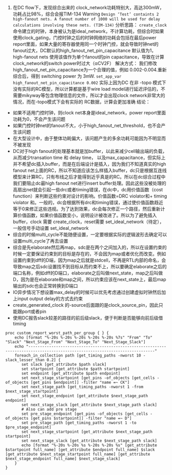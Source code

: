 1. 在DC flow下，发现综合出来的 clock_network功耗特别大，高达300mW，功耗占比98%，综合会报TIM-134 Warning 
`Design ‘Test’ containts 2 high-fanout nets. A fanout number of 1000 will be used for delay calculations involving these nets. (TIM-134)`
分析思路：
`create_clock` 命令建立的时钟，本身被认为是ideal_network，不计算功耗，但综合时如果使用clock_gating，门控时钟之后的时钟网络的功耗会包括在最后power report里面，如果大量的寄存器使用同一个时钟门控，就会导致时钟net的fanout过大，DC默认的high_fanout_net_pin_capacitance 默认值为1，high-fanout nets 使用该值作为单个fanout的pin capacitance，导致在计算clock_network的switch power时过大（αCV2F）
解决方式：
我们修改 high_fanout_net_pin_capacitance为一个合理的值，例如 0.002-0.004.重新综合后，得到 switching power 为 3mW.
`set_app_var high_fanout_net_pin_capacitance 0.002`
实际上因为DC 在非 -topo 模式下没有实际的RC模型，所以计算都是基于wire load model进行延迟评估的，不需要mikyway等包含物理信息的文件，所以才会出现clock network非常大的情况，而在-topo模式下会有实际的 RC数据，计算会更加准确
结论：
* 如果不适用门控时钟，则clock net本身是ideal_network，power report里面功耗为0，不会产生该问题
* 如果门控时钟net的fanout不大，小于high_fanout_net_threshold，也不会产生该问题
* 在大型设计中，由于整体功耗偏大，该问题产生的多余功耗可能因为不明显而不被发现
* DC对于high fanout的处理基本就是加buffer，以此来减少cell输出端的负载，从而减少transation time 和 delay time， 以及max_capacitance，但实际上并不希望dc插入buffer，而是在后端设计是插入，因为我们不知道真实的high fanout net上面的RC，所以不知道应该怎么样插入buffer，dc只是根据互连线模型来计算RC，只有布线之后才能得到近乎真是的RC。所以在dc综合过程中我们要阻止dc最high fanout net进行insert buffer处理。因此这些没被处理的高扇出net就会引起一些drc或者timing错误，在dc中，dc用价值函数（cost function）来判断这些约束对设计的影响。价值函数=DRC violator和+ timing violator 和。一般的，dc会根据所有drc和timing错误，通过使价值函数趋近等于0来修正这些违规。为了达到效果，dc会每次修正一个路径，然后重新计算价值函数，如果价值函数变小，说明设计被改进了。所以为了避免插入buffer，clock 需要 create_clock，reset需要 set_ideal_network（待定），一般信号手动设置 set_ideal_network
* 综合的时候multi_cycle不能随便设置，一定要根据实际的逻辑波形去确定可以设置multi_cycle了再去设置
* 综合是先elaborate然后再map，sdc是在两个之间加入的，所以在设置约束的时候一定要保证约束到的目标是存在的，不会因为map或者优化而改变。例如设置约束到dff的D端，因为map之后就是stdcell，不再是RTL内部的命名，会导致map之后sdc设置找不到目标从而约束不上，所以要确定elaborate之后的端口名称，例如dff的D端口，elaborate之后叫做next_state，map之后叫做D，因为是在elaborate和map之间，所以约束应该在next_state上，最后map输出的sdc也会正常转换到D端口
* IO异步情况下想设置max_delay的时候可以优先考虑通过创建虚拟时钟然后加上input output delay的方式去约束
* create_generated_clock 的-source后面跟的是clock_source_pin，因此只能跟port或者pin
* 使用DC报告slack较差的路径的前后级slack，便于判断是否能够向前后级借timing
```
proc custom_report_worst_path_per_group { } {
    echo [format "%-20s %-20s %-20s %-20s %-20s %7s" "From" "To" "Slack" "Next_Stage_From" "Next_Stage_To" "Next_Stage_Slack"]
    echo "-----------------------------------------------------------------------------------------------------------------------------"
    foreach_in_collection path [get_timing_paths -nworst 10 -slack_lesser_than 0.2] {
       set slack [get_attribute $path slack]
       set startpoint [get_attribute $path startpoint]
       set endpoint [get_attribute $path endpoint]
       set next_stage_startpoint [get_pins -of_objects [get_cells -of_objects [get_pins $endpoint]] -filter "name =~ CK"]
       set next_stage_path [get_timing_paths -nworst 1 -from $next_stage_startpoint]
       set next_stage_endpoint [get_attribute $next_stage_path endpoint]
       set next_stage_slack [get_attribute $next_stage_path slack]
       # Also can add pre stage
       set pre_stage_endpoint [get_pins -of_objects [get_cells -of_objects [get_pins $startpoint]] -filter "name =~ D"]
       set pre_stage_path [get_timing_paths -nworst 1 -to $pre_stage_endpoint]
       set next_stage_startpoint [get_attribute $next_stage_path startpoint]
       set next_stage_slack [get_attribute $next_stage_path slack]
       echo [format "%-20s %-20s %s %-20s %-20s %s" [get_attribute $startpoint full_name] [get_attribute $endpoint full_name] $slack [get_attribute $next_stage_startpoint full_name] [get_attribute $next_stage_endpoint full_name] $next_stage_slack]
    }
}

```
